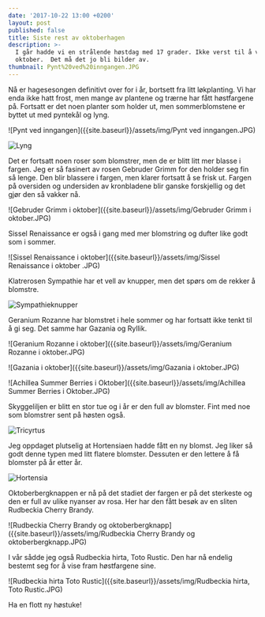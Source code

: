 ```yaml
---
date: '2017-10-22 13:00 +0200'
layout: post
published: false
title: Siste rest av oktoberhagen
description: >-
  I går hadde vi en strålende høstdag med 17 grader. Ikke verst til å være 21.
  oktober.  Det må det jo bli bilder av.
thumbnail: Pynt%20ved%20inngangen.JPG
---
```


Nå er hagesesongen definitivt over for i år, bortsett fra litt løkplanting. Vi har enda ikke hatt frost, men mange av plantene og trærne har fått høstfargene på. Fortsatt er det noen planter som holder ut, men sommerblomstene er byttet ut med pyntekål og lyng. 

![Pynt ved inngangen]({{site.baseurl}}/assets/img/Pynt ved inngangen.JPG)

![Lyng]({{site.baseurl}}/assets/img/Lyng.JPG)

Det er fortsatt noen roser som blomstrer, men de er blitt litt mer blasse i fargen. Jeg er så fasinert av rosen Gebruder Grimm for den holder seg fin så lenge. Den blir blassere i fargen, men klarer fortsatt å se frisk ut. Fargen på oversiden og undersiden av kronbladene blir ganske forskjellig og det gjør den så vakker nå.

![Gebruder Grimm i oktober]({{site.baseurl}}/assets/img/Gebruder Grimm i oktober.JPG)

Sissel Renaissance er også i gang med mer blomstring og dufter like godt som i sommer.

![Sissel Renaissance i oktober]({{site.baseurl}}/assets/img/Sissel Renaissance i oktober .JPG)

<!--more-->

Klatrerosen Sympathie har et vell av knupper, men det spørs om de rekker å blomstre.

![Sympathieknupper]({{site.baseurl}}/assets/img/Sympathieknupper.JPG)

Geranium Rozanne har blomstret i hele sommer og har fortsatt ikke tenkt til å gi seg. Det samme har Gazania og Ryllik. 

![Geranium Rozanne i oktober]({{site.baseurl}}/assets/img/Geranium Rozanne i oktober.JPG)

![Gazania i oktober]({{site.baseurl}}/assets/img/Gazania i oktober.JPG)

![Achillea Summer Berries i Oktober]({{site.baseurl}}/assets/img/Achillea Summer Berries i Oktober.JPG)

Skyggeliljen er blitt en stor tue og i år er den full av blomster.  Fint med noe som blomstrer sent på høsten også.

![Tricyrtus]({{site.baseurl}}/assets/img/Tricyrtus.JPG)

Jeg oppdaget plutselig at Hortensiaen hadde fått en ny blomst. Jeg liker så godt denne typen med litt flatere blomster.  Dessuten er den lettere å få blomster på år etter år. 

![Hortensia]({{site.baseurl}}/assets/img/Hortensia.JPG)

Oktoberbergknappen er nå på det stadiet der fargen er på det sterkeste og den er full av ulike nyanser av rosa. Her har den fått besøk av en sliten Rudbeckia Cherry Brandy. 

![Rudbeckia Cherry Brandy og oktoberbergknapp]({{site.baseurl}}/assets/img/Rudbeckia Cherry Brandy og oktoberbergknapp.JPG)

I vår sådde jeg også Rudbeckia hirta, Toto Rustic. Den har nå endelig bestemt seg for å vise fram høstfargene sine.

![Rudbeckia hirta Toto Rustic]({{site.baseurl}}/assets/img/Rudbeckia hirta, Toto Rustic.JPG)

Ha en flott ny høstuke!






